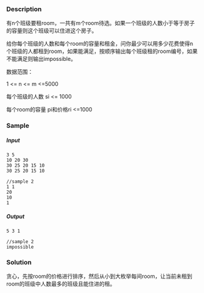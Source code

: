 ### Description

有n个班级要租room，一共有m个room待选。如果一个班级的人数小于等于房子的容量则这个班级可以住进这个房子。

给你每个班级的人数和每个room的容量和租金，问你最少可以用多少花费使得n个班级的人都租到room，如果能满足，按顺序输出每个班级租的room编号，如果不能满足则输出impossible。

数据范围：

1 <= n <= m <=5000

每个班级的人数 si <= 1000

每个room的容量 pi和价格ri <=1000 

### Sample

##### Input

```
3 5
10 20 30
30 25 20 15 10
30 25 20 15 10

//sample 2
1 1
20
10
1
```

##### Output

```
5 3 1

//sample 2
impossible
```

### Solution

贪心，先按room的价格进行排序，然后从小到大枚举每间room，让当前未租到room的班级中人数最多的班级且能住进的租。
